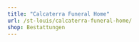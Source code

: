 ```yaml
---
title: "Calcaterra Funeral Home"
url: /st-louis/calcaterra-funeral-home/
shop: Bestattungen
---
```

